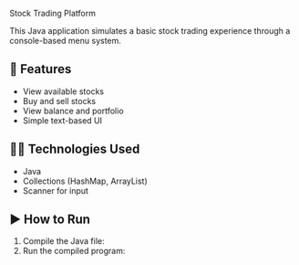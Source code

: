 Stock Trading Platform

This Java application simulates a basic stock trading experience through a console-based menu system.

## 📌 Features
- View available stocks
- Buy and sell stocks
- View balance and portfolio
- Simple text-based UI

## 🧑‍💻 Technologies Used
- Java
- Collections (HashMap, ArrayList)
- Scanner for input

## ▶️ How to Run
1. Compile the Java file:
2. Run the compiled program:
